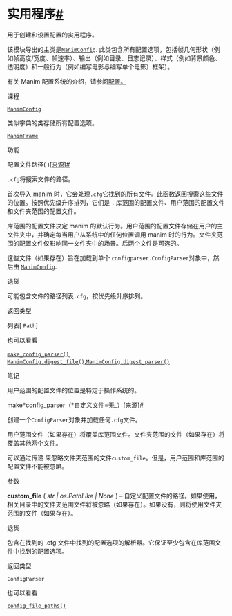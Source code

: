# 实用程序[#](#module-manim._config.utils "此标题的固定链接")

用于创建和设置配置的实用程序。

该模块导出的主类是[`ManimConfig`](manim._config.utils.ManimConfig.html#manim._config.utils.ManimConfig "manim._config.utils.ManimConfig"). 此类包含所有配置选项，包括帧几何形状（例如帧高度/宽度、帧速率）、输出（例如目录、日志记录）、样式（例如背景颜色、透明度）和一般行为（例如编写电影与编写单个电影）框架）。

有关 Manim 配置系统的介绍，请参阅[配置。](../guides/configuration.html)

课程

[`ManimConfig`](manim._config.utils.ManimConfig.html#manim._config.utils.ManimConfig "manim._config.utils.ManimConfig")

类似字典的类存储所有配置选项。

[`ManimFrame`](manim._config.utils.ManimFrame.html#manim._config.utils.ManimFrame "manim._config.utils.ManimFrame")

功能

配置文件路径( )[\[来源\]](../_modules/manim/_config/utils.html#config_file_paths)[#](#manim._config.utils.config_file_paths "此定义的固定链接")

`.cfg`将搜索文件的路径。

首次导入 manim 时，它会处理`.cfg`它找到的所有文件。此函数返回搜索这些文件的位置。按照优先级升序排列，它们是：库范围的配置文件、用户范围的配置文件和文件夹范围的配置文件。

库范围的配置文件决定 manim 的默认行为。用户范围的配置文件存储在用户的主文件夹中，并确定每当用户从系统中的任何位置调用 manim 时的行为。文件夹范围的配置文件仅影响同一文件夹中的场景。后两个文件是可选的。

这些文件（如果存在）旨在加载到单个 `configparser.ConfigParser`对象中，然后由 [`ManimConfig`](manim._config.utils.ManimConfig.html#manim._config.utils.ManimConfig "manim._config.utils.ManimConfig").

退货

可能包含文件的路径列表`.cfg`，按优先级升序排列。

返回类型

列表\[ `Path`\]

也可以看看

[`make_config_parser()`](#manim._config.utils.make_config_parser "manim._config.utils.make_config_parser"), [`ManimConfig.digest_file()`](manim._config.utils.ManimConfig.html#manim._config.utils.ManimConfig.digest_file "manim._config.utils.ManimConfig.digest_file"),[`ManimConfig.digest_parser()`](manim._config.utils.ManimConfig.html#manim._config.utils.ManimConfig.digest_parser "manim._config.utils.ManimConfig.digest_parser")

笔记

用户范围的配置文件的位置是特定于操作系统的。

make*config_parser（*自定义文件=无\_）[\[来源\]](../_modules/manim/_config/utils.html#make_config_parser)[#](#manim._config.utils.make_config_parser "此定义的固定链接")

创建一个`ConfigParser`对象并加载任何`.cfg`文件。

用户范围文件（如果存在）将覆盖库范围文件。文件夹范围的文件（如果存在）将覆盖其他两个文件。

可以通过传递 来忽略文件夹范围的文件`custom_file`。但是，用户范围和库范围的配置文件不能被忽略。

参数

**custom_file** ( _str_ _|_ _os.PathLike_ _|_ _None_ ) – 自定义配置文件的路径。如果使用，相关目录中的文件夹范围文件将被忽略（如果存在）。如果没有，则将使用文件夹范围的文件（如果存在）。

退货

包含在找到的 .cfg 文件中找到的配置选项的解析器。它保证至少包含在库范围文件中找到的配置选项。

返回类型

`ConfigParser`

也可以看看

[`config_file_paths()`](#manim._config.utils.config_file_paths "manim._config.utils.config_file_paths")
